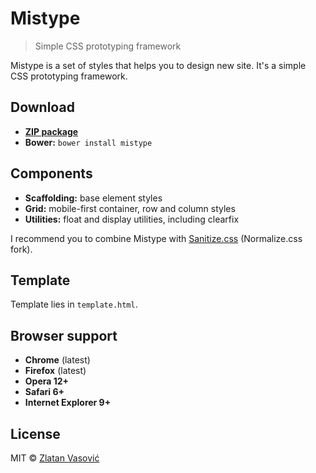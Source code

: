 # Mistype

> Simple CSS prototyping framework

Mistype is a set of styles that helps you to design new site. It's a simple
CSS prototyping framework.

## Download

- [**ZIP package**](https://github.com/ZDroid/sanitize.css/archive/master.zip)
- **Bower:** `bower install mistype`

## Components

- **Scaffolding:** base element styles
- **Grid:** mobile-first container, row and column styles
- **Utilities:** float and display utilities, including clearfix

I recommend you to combine Mistype with
[Sanitize.css](https://github.com/necolas/normalize.css) (Normalize.css fork).

## Template

Template lies in `template.html`.

## Browser support

- **Chrome** (latest)
- **Firefox** (latest)
- **Opera 12+**
- **Safari 6+**
- **Internet Explorer 9+**

## License

MIT &copy; [Zlatan Vasović](https://github.com/ZDroid)
